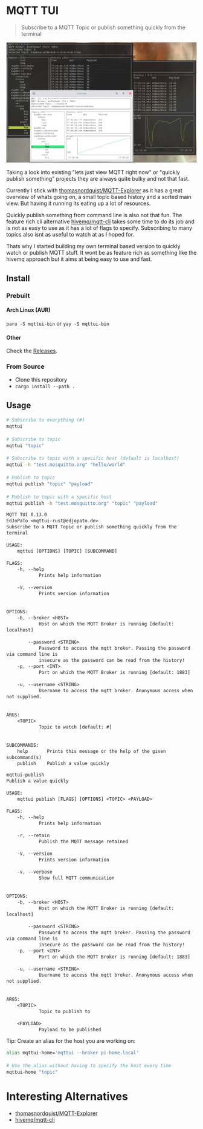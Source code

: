 # MQTT TUI

> Subscribe to a MQTT Topic or publish something quickly from the terminal

![Screenshot](media/screenshot.jpg)

Taking a look into existing "lets just view MQTT right now" or "quickly publish something" projects they are always quite bulky and not that fast.

Currently I stick with [thomasnordquist/MQTT-Explorer](https://github.com/thomasnordquist/MQTT-Explorer) as it has a great overview of whats going on, a small topic based history and a sorted main view.
But having it running its eating up a lot of resources.

Quickly publish something from command line is also not that fun.
The feature rich cli alternative [hivemq/mqtt-cli](https://github.com/hivemq/mqtt-cli) takes some time to do its job and is not as easy to use as it has a lot of flags to specify.
Subscribing to many topics also isnt as useful to watch at as I hoped for.

Thats why I started building my own terminal based version to quickly watch or publish MQTT stuff.
It wont be as feature rich as something like the hivemq approach but it aims at being easy to use and fast.

## Install

### Prebuilt

#### Arch Linux (AUR)

`paru -S mqttui-bin` or `yay -S mqttui-bin`

#### Other

Check the [Releases](https://github.com/EdJoPaTo/mqttui/releases).

### From Source

- Clone this repository
- `cargo install --path .`

## Usage

```sh
# Subscribe to everything (#)
mqttui

# Subscribe to topic
mqttui "topic"

# Subscribe to topic with a specific host (default is localhost)
mqttui -h "test.mosquitto.org" "hello/world"

# Publish to topic
mqttui publish "topic" "payload"

# Publish to topic with a specific host
mqttui publish -h "test.mosquitto.org" "topic" "payload"
```

```plaintext
MQTT TUI 0.13.0
EdJoPaTo <mqttui-rust@edjopato.de>
Subscribe to a MQTT Topic or publish something quickly from the terminal

USAGE:
    mqttui [OPTIONS] [TOPIC] [SUBCOMMAND]

FLAGS:
    -h, --help
            Prints help information

    -V, --version
            Prints version information


OPTIONS:
    -b, --broker <HOST>
            Host on which the MQTT Broker is running [default: localhost]

        --password <STRING>
            Password to access the mqtt broker. Passing the password via command line is
            insecure as the password can be read from the history!
    -p, --port <INT>
            Port on which the MQTT Broker is running [default: 1883]

    -u, --username <STRING>
            Username to access the mqtt broker. Anonymous access when not supplied.


ARGS:
    <TOPIC>
            Topic to watch [default: #]


SUBCOMMANDS:
    help       Prints this message or the help of the given subcommand(s)
    publish    Publish a value quickly
```

```plaintext
mqttui-publish
Publish a value quickly

USAGE:
    mqttui publish [FLAGS] [OPTIONS] <TOPIC> <PAYLOAD>

FLAGS:
    -h, --help
            Prints help information

    -r, --retain
            Publish the MQTT message retained

    -V, --version
            Prints version information

    -v, --verbose
            Show full MQTT communication


OPTIONS:
    -b, --broker <HOST>
            Host on which the MQTT Broker is running [default: localhost]

        --password <STRING>
            Password to access the mqtt broker. Passing the password via command line is
            insecure as the password can be read from the history!
    -p, --port <INT>
            Port on which the MQTT Broker is running [default: 1883]

    -u, --username <STRING>
            Username to access the mqtt broker. Anonymous access when not supplied.


ARGS:
    <TOPIC>
            Topic to publish to

    <PAYLOAD>
            Payload to be published
```

Tip: Create an alias for the host you are working on:
```bash
alias mqttui-home='mqttui --broker pi-home.local'

# Use the alias without having to specify the host every time
mqttui-home "topic"
```

# Interesting Alternatives

- [thomasnordquist/MQTT-Explorer](https://github.com/thomasnordquist/MQTT-Explorer)
- [hivemq/mqtt-cli](https://github.com/hivemq/mqtt-cli)
